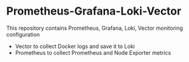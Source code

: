 # Prometheus-Grafana-Loki-Vector
This repository contains Prometheus, Grafana, Loki, Vector monitoring configuration
 
- Vector to collect Docker logs and save it to Loki
- Prometheus to collect Prometheus and Node Exporter metrics

